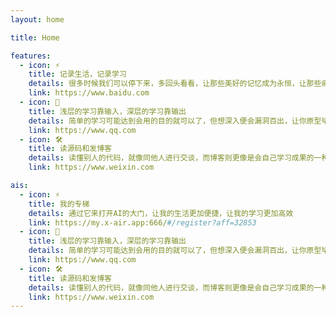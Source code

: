 ```yaml
---
layout: home

title: Home

features:
  - icon: ⚡️ 
    title: 记录生活，记录学习
    details: 很多时候我们可以停下来，多回头看看，让那些美好的记忆成为永恒，让那些痛苦成为我们的财富
    link: https://www.baidu.com
  - icon: 🖖
    title: 浅层的学习靠输入，深层的学习靠输出
    details: 简单的学习可能达到会用的目的就可以了，但想深入便会漏洞百出，让你原型毕露，所以对原理和细节的捕捉要融会贯通，更要进行系统性的学习
    link: https://www.qq.com
  - icon: 🛠️
    title: 读源码和发博客
    details: 读懂别人的代码，就像同他人进行交谈，而博客则更像是会自己学习成果的一种展示，最重要的是取悦自己，而非在意那些
    link: https://www.weixin.com

ais:
  - icon: ⚡️ 
    title: 我的专梯
    details: 通过它来打开AI的大门，让我的生活更加便捷，让我的学习更加高效
    link: https://my.x-air.app:666/#/register?aff=32853
  - icon: 🖖
    title: 浅层的学习靠输入，深层的学习靠输出
    details: 简单的学习可能达到会用的目的就可以了，但想深入便会漏洞百出，让你原型毕露，所以对原理和细节的捕捉要融会贯通，更要进行系统性的学习
    link: https://www.qq.com
  - icon: 🛠️
    title: 读源码和发博客
    details: 读懂别人的代码，就像同他人进行交谈，而博客则更像是会自己学习成果的一种展示，最重要的是取悦自己，而非在意那些
    link: https://www.weixin.com
---
```


